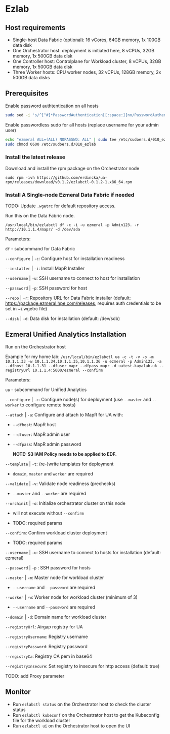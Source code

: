 # Ezlab

## Host requirements

- Single-host Data Fabric (optional): 16 vCores, 64GB memory, 1x 100GB data disk
- One Orchestrator host: deployment is initiated here, 8 vCPUs, 32GB memory, 1x 500GB data disk
- One Controller host: Controlplane for Workload cluster, 8 vCPUs, 32GB memory, 1x 500GB data disk
- Three Worker hosts: CPU worker nodes, 32 vCPUs, 128GB memory, 2x 500GB data disks

## Prerequisites

Enable password authtentication on all hosts
```bash
sudo sed -i 's/^[^#]*PasswordAuthentication[[:space:]]no/PasswordAuthentication yes/' /etc/ssh/sshd_config && sudo systemctl restart sshd
```

Enable passwordless sudo for all hosts (replace username for your admin user)
```bash
echo "ezmeral ALL=(ALL) NOPASSWD: ALL" | sudo tee /etc/sudoers.d/010_ezlab
sudo chmod 0600 /etc/sudoers.d/010_ezlab
```

### Install the latest release
<!-- - Download the latest release from [Github](https://github.com/erdincka/ua-rpm/releases) -->
<!-- - Install the binary to `/usr/local/bin` -->
Download and install the rpm package on the Orchestrator node

`sudo rpm -ivh https://github.com/erdincka/ua-rpm/releases/download/v0.1.2/ezlabctl-0.1.2-1.x86_64.rpm`


### Install A Single-node Ezmeral Data Fabric if needed

TODO: Update `.wgetrc` for default repository access.

Run this on the Data Fabric node.

`/usr/local/bin/ezlabctl df -c -i -u ezmeral -p Admin123. -r http://10.1.1.4/mapr/ -d /dev/sda`

Parameters:

`df` - subcommand for Data Fabric

`--configure` | `-c`: Configure host for installation readiness

`--installer` | `-i`: Install MapR Installer

`--username` | `-u`: SSH username to connect to host for installation

`--password` | `-p`: SSH password for host

`--repo` | `-r`: Repository URL for Data Fabric installer (default: https://package.ezmeral.hpe.com/releases, requires auth credentials to be set in ~/.wgetrc file)

`--disk` | `-d`: Data disk for installation (default: /dev/sdb)

## Ezmeral Unified Analytics Installation

Run on the Orchestrator host

Example for my home lab:
`/usr/local/bin/ezlabctl ua -c -t -v -o -m 10.1.1.33 -w 10.1.1.34,10.1.1.35,10.1.1.36 -u ezmeral -p Admin123. -a --dfhost 10.1.1.31 --dfuser mapr --dfpass mapr -d uatest.kayalab.uk --registryUrl 10.1.1.4:5000/ezmeral --confirm`


Parameters:

`ua` - subcommand for Unified Analytics

`--configure` | `-c`: Configure node(s) for deployment (use `--master` and `--worker` to configure remote hosts)

`--attach` | `-a`: Configure and attach to MapR for UA with:

  - `--dfhost`: MapR host

  - `--dfuser`: MapR admin user

  - `--dfpass`: MapR admin password

    **NOTE: S3 IAM Policy needs to be applied to EDF.**

`--template` | `-t`: (re-)write templates for deployment

  - `domain`, `master` and `worker` are required

`--validate` | `-v`: Validate node readiness (prechecks)

  - `--master` and `--worker` are required

`--orchinit` | `-o`: Initialize orchestrator cluster on this node

  - will not execute without `--confirm`

  - TODO: required params

`--confirm`: Confirm workload cluster deployment

  - TODO: required params

`--username` | `-u`: SSH username to connect to hosts for installation (default: ezmeral)

`--password` | `-p` : SSH password for hosts

`--master` | `-m`: Master node for workload cluster

  - `--username` and `--password` are required

`--worker` | `-w`: Worker node for workload cluster (minimum of 3)

  - `--username` and `--password` are required

`--domain` | `-d`: Domain name for workload cluster

`--registryUrl`: Airgap registry for UA

`--registryUsername`: Registry username

`--registryPassword`: Registry password

`--registryCa`: Registry CA pem in base64

`--registryInsecure`: Set registry to insecure for http access (default: true)

TODO: add Proxy parameter

## Monitor

- Run `ezlabctl status` on the Orchestrator host to check the cluster status
- Run `ezlabctl kubeconf` on the Orchestrator host to get the Kubeconfig file for the workload cluster
- Run `ezlabctl ui` on the Orchestrator host to open the UI
